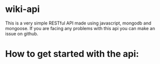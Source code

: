 # wiki-api
This is a very simple RESTful API made using javascript, mongodb and mongoose. If you are facing any problems with this api you can make an issue on github.

# How to get started with the api:
